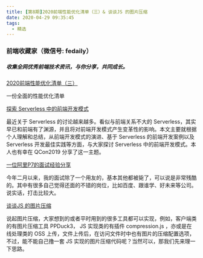 ```yaml
---
title: [第8期]2020前端性能优化清单（三）& 谈谈JS 的图片压缩
date: 2020-04-29 09:35:45
tags:
  - 精选
---
```


### 前端收藏家（微信号: fedaily）
##### 收集全网优秀前端技术资讯，与你分享，共同成长。

[2020前端性能优化清单（三）](https://mp.weixin.qq.com/s?__biz=MzI5NjIzNjA1Nw==&mid=2247484177&idx=1&sn=bbc61b91a180bd2670233bf958afb9fc&scene=21#wechat_redirect)

一份全面的性能优化清单

[探索 Serverless 中的前端开发模式](https://mp.weixin.qq.com/s?__biz=MzA4Nzg0MDM5Nw==&mid=2247485006&idx=1&sn=cf2f367ef206c7432722bb949fae8184&scene=21#wechat_redirect)

最近关于 Serverless 的讨论越来越多。看似与前端关系不大的 Serverless，其实早已和前端有了渊源，并且将对前端开发模式产生变革性的影响。本文主要就根据个人理解和总结，从前端开发模式的演进、基于 Serverless 的前端开发案例以及 Serverless 开发最佳实践等方面，与大家探讨 Serverless 中的前端开发模式。本人也有幸在 QCon2019 分享了这一主题。

[一位阿里P7的面试经验分享](https://mp.weixin.qq.com/s?__biz=MzI4NDYxNTM0OQ==&mid=2247484840&idx=1&sn=cb511d3fbebaafc38a0a1edb9b268514&scene=21#wechat_redirect)

今年二月以来，我的面试除了一个用友的，基本其他都被毙了，可以说是非常残酷的。其中有很多自己觉得还面的不错的岗位，比如百度、跟谁学、好未来等公司。说实话，打击比较大。

[谈谈JS 的图片压缩](https://mp.weixin.qq.com/s?__biz=MzI0MzIyMDM5Ng==&mid=2649826806&idx=1&sn=c5e316f70abde478222a1e97972d9972&scene=21#wechat_redirect)

说起图片压缩，大家想到的或者平时用到的很多工具都可以实现，例如，客户端类的有图片压缩工具 PPDuck3， JS 实现类的有插件 compression.js ，亦或是在线处理类的 OSS 上传，文件上传后，在访问文件时中也有图片的压缩配置选项，不过，能不能自己撸一套  JS 实现的图片压缩代码呢？当然可以，那我们先来理一下思路。
